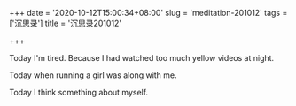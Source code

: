 +++
date = '2020-10-12T15:00:34+08:00'
slug = 'meditation-201012'
tags = ['沉思录']
title = '沉思录201012'

+++

Today I'm tired. Because I had watched too much yellow videos at night.

Today when running a girl was along with me.

Today I think something about myself.
